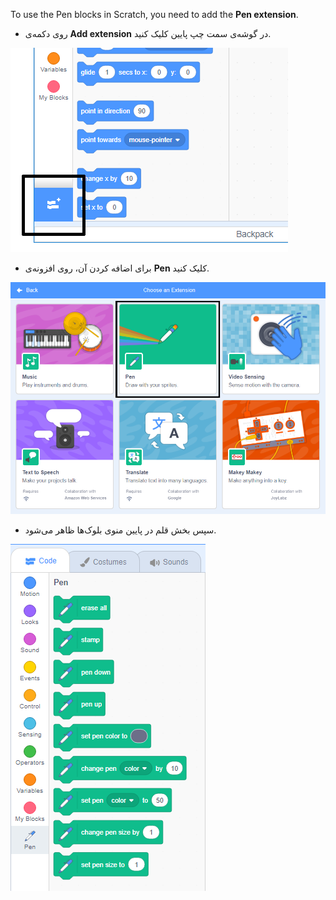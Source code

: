 To use the Pen blocks in Scratch, you need to add the **Pen extension**.

+ روی دکمه‌ی **Add extension** در گوشه‌ی سمت چپ پایین کلیک کنید.

![دکمه‌ی اضافه کردن افزونه مشخص شده](images/add-extension-annotated.png)

+ برای اضافه کردن آن، روی افزونه‌ی **Pen** کلیک کنید.

![افزونه‌ی قلم برجسته شده](images/click-pen-annotated.png)

+ سپس بخش قلم در پایین منوی بلوک‌ها ظاهر می‌شود.

![بلوک‌های افزونه‌ی قلم](images/pen-extension-blocks.png)